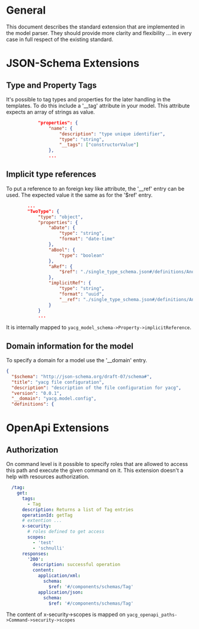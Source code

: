 # General
This document describes the standard extension that are implemented in the
model parser. They should provide more clarity and flexibility ... in every
case in full respect of the existing standard.

# JSON-Schema Extensions
## Type and Property Tags
It's possible to tag types and properties for the later handling in the templates. To do this 
include a '__tag' attribute in your model. This attribute expects an array of strings as value.

```json
            "properties": {
                "name": {
                    "description": "type unique identifier",
                    "type": "string",
                    "__tags": ["constructorValue"]
                },
                ...
```

## Implicit type references
To put a reference to an foreign key like attribute, the '__ref' entry can be used. The
expected value it the same as for the '$ref' entry.

```json
        ...
        "TwoType": {
            "type": "object",
            "properties": {
                "aDate": {
                    "type": "string",
                    "format": "date-time"
                },                
                "aBool": {
                    "type": "boolean"
                },
                "aRef": {
                    "$ref": "./single_type_schema.json#/definitions/AnotherType"
                },
                "implicitRef": {
                    "type": "string",
                    "format": "uuid",
                    "__ref": "./single_type_schema.json#/definitions/AnotherType"
                }
            }
            ...
```

It is internally mapped to `yacg_model_schema->Property->implicitReference`.

## Domain information for the model
To specify a domain for a model use the '__domain' entry.

```json
{
  "$schema": "http://json-schema.org/draft-07/schema#",
  "title": "yacg file configuration",
  "description": "description of the file configuration for yacg",
  "version": "0.0.1",
  "__domain": "yacg.model.config",
  "definitions": {
 ```

# OpenApi Extensions
## Authorization
On command level is it possible to specify roles that are allowed to access
this path and execute the given command on it. This extension doesn't a help
with resources authorization.

```yaml
  /tag:
    get:
      tags:
        - Tag
      description: Returns a list of Tag entries
      operationId: getTag
      # extention ...
      x-security:
        # roles defined to get access
        scopes: 
          - 'test'
          - 'schnulli'
      responses:
        '200':
          description: successful operation
          content:
            application/xml:
              schema:
                $ref: '#/components/schemas/Tag'
            application/json:
              schema:
                $ref: '#/components/schemas/Tag'
```

The content of x-security->scopes is mapped on `yacg_openapi_paths->Command->security->scopes`
